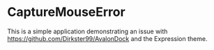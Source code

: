 # CaptureMouseError

This is a simple application demonstrating an issue with https://github.com/Dirkster99/AvalonDock and the Expression theme.

